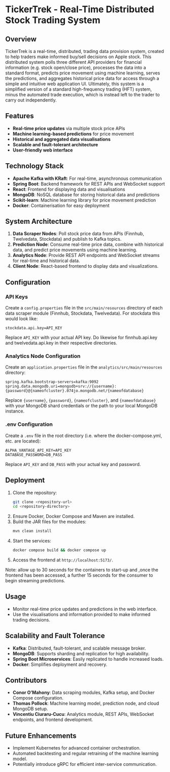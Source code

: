 # TickerTrek - Real-Time Distributed Stock Trading System

## Overview
TickerTrek is a real-time, distributed, trading data provision system, created to help traders make informed buy/sell decisions on Apple stock. This distributed system polls three different API providers for financial information (e.g. stock open/close price), processes the data into a standard format, predicts price movement using machine learning, serves the predictions, and aggregates historical price data for access through a simple and intuitive web application UI. Ultimately, this system is a simplified version of a standard high-frequency trading (HFT) system, minus the automated trade execution, which is instead left to the trader to carry out independently.

## Features
- **Real-time price updates** via multiple stock price APIs
- **Machine learning-based predictions** for price movement
- **Historical and aggregated data visualisations**
- **Scalable and fault-tolerant architecture**
- **User-friendly web interface**

## Technology Stack
- **Apache Kafka with KRaft**: For real-time, asynchronous communication
- **Spring Boot**: Backend framework for REST APIs and WebSocket support
- **React**: Frontend for displaying data and visualisations
- **MongoDB**: NoSQL database for storing historical data and predictions
- **Scikit-learn**: Machine learning library for price movement prediction
- **Docker**: Containerisation for easy deployment

## System Architecture
1. **Data Scraper Nodes**: Poll stock price data from APIs (Finnhub, Twelvedata, Stockdata) and publish to Kafka topics.
2. **Prediction Node**: Consume real-time price data, combine with historical data, and predict price movements using machine learning.
3. **Analytics Node**: Provide REST API endpoints and WebSocket streams for real-time and historical data.
4. **Client Node**: React-based frontend to display data and visualizations.

## Configuration
### API Keys
Create a `config.properties` file in the `src/main/resources` directory of each data scraper module (Finnhub, Stockdata, Twelvedata). For stockdata this would look like:
```
stockdata.api.key=API_KEY
```
Replace `API_KEY` with your actual API key. Do likewise for finnhub.api.key and twelvedata.api.key in their respective directories.

### Analytics Node Configuration
Create an `application.properties` file in the `analytics/src/main/resources` directory:
```
spring.kafka.bootstrap-servers=kafka:9092
spring.data.mongodb.uri=mongodb+srv://{username}:{password}@{nameofcluster}.074jo.mongodb.net/{nameofdatabase}
```
Replace `{username}`, `{password}`, `{nameofcluster}`, and `{nameofdatabase}` with your MongoDB shard credentials or the path to your local MongoDB instance.

### .env Configuration
Create a `.env` file in the root directory (i.e. where the docker-compose.yml, etc. are located):
```
ALPHA_VANTAGE_API_KEY=API_KEY
DATABASE_PASSWORD=DB_PASS
```
Replace `API_KEY` and `DB_PASS` with your actual key and password.

## Deployment
1. Clone the repository:
   ```bash
   git clone <repository-url>
   cd <repository-directory>
   ```
2. Ensure Docker, Docker Compose and Maven are installed.
3. Build the JAR files for the modules:
    ```bash
   mvn clean install
    ```
3. Start the services:
   ```bash
   docker compose build && docker compose up
   ```
4. Access the frontend at `http://localhost:5173/`.

Note: allow up to 30 seconds for the containers to start-up and ,once the frontend has been accessed, a further 15 seconds for the consumer to begin streaming predictions.

## Usage
- Monitor real-time price updates and predictions in the web interface.
- Use the visualisations and information provided to make informed trading decisions.

## Scalability and Fault Tolerance
- **Kafka**: Distributed, fault-tolerant, and scalable message broker.
- **MongoDB**: Supports sharding and replication for high availability.
- **Spring Boot Microservices**: Easily replicated to handle increased loads.
- **Docker**: Simplifies deployment and recovery.

## Contributors
- **Conor O’Mahony**: Data scraping modules, Kafka setup, and Docker Compose configuration.
- **Thomas Pollock**: Machine learning model, prediction node, and cloud MongoDB setup.
- **Vincentiu Ciuraru-Cucu**: Analytics module, REST APIs, WebSocket endpoints, and frontend development.

## Future Enhancements
- Implement Kubernetes for advanced container orchestration.
- Automated backtesting and regular retraining of the machine learning model.
- Potentially introduce gRPC for efficient inter-service communication.


